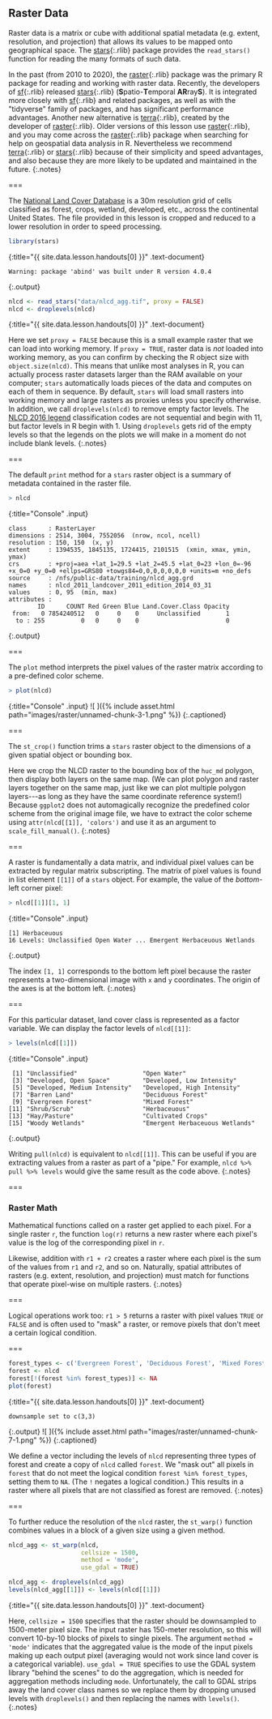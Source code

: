 ---
---

## Raster Data

Raster data is a matrix or cube with additional spatial metadata (e.g. extent,
resolution, and projection) that allows its values to be mapped onto geographical
space. The [stars](){:.rlib} package provides the `read_stars()` function
for reading the many formats of such data.

In the past (from 2010 to 2020), the [raster](){:.rlib} package was the primary R package 
for reading and working with raster data. Recently, the developers of [sf](){:.rlib}
released [stars](){:.rlib} (**S**patio-**T**emporal **AR**ray**S**). It is integrated
more closely with [sf](){:.rlib} and related packages, as well as with the "tidyverse"
family of packages, and has significant performance advantages. Another new alternative
is [terra](){:.rlib}, created by the developer of [raster](){:.rlib}. Older versions of this lesson
use [raster](){:.rlib}, and you may come across the [raster](){:.rlib} package when searching for help on
geospatial data analysis in R. Nevertheless we recommend [terra](){:.rlib} or [stars](){:.rlib} 
because of their simplicity and speed advantages, and also because they are more likely 
to be updated and maintained in the future.
{:.notes}

===

The [National Land Cover Database](http://www.mrlc.gov) is a 30m resolution grid
of cells classified as forest, crops, wetland, developed, etc., across the continental
United States.
The file provided in this lesson is cropped and reduced to a lower resolution in
order to speed processing.



~~~r
library(stars)
~~~
{:title="{{ site.data.lesson.handouts[0] }}" .text-document}


~~~
Warning: package 'abind' was built under R version 4.0.4
~~~
{:.output}


~~~r
nlcd <- read_stars("data/nlcd_agg.tif", proxy = FALSE)
nlcd <- droplevels(nlcd)
~~~
{:title="{{ site.data.lesson.handouts[0] }}" .text-document}


Here we set `proxy = FALSE` because this is a small example raster that we can
load into working memory. 
If `proxy = TRUE`, raster data is *not* loaded into working memory, as you can confirm
by checking the R object size with `object.size(nlcd)`. This means that unlike
most analyses in R, you can actually process raster datasets larger than the RAM
available on your computer; `stars` automatically loads pieces of the
data and computes on each of them in sequence. By default, `stars` will load small
rasters into working memory and large rasters as proxies unless you specify otherwise.
In addition, we call `droplevels(nlcd)` to remove empty factor levels. The 
[NLCD 2016 legend](https://www.mrlc.gov/data/legends/national-land-cover-database-2016-nlcd2016-legend)
classification codes are not sequential and begin with 11, but factor levels in R begin with 1. 
Using `droplevels` gets rid of the empty levels so that the legends on the plots 
we will make in a moment do not include blank levels.
{:.notes}

===

The default `print` method for a `stars` raster object is a summary of metadata contained
in the raster file.



~~~r
> nlcd
~~~
{:title="Console" .input}


~~~
class      : RasterLayer 
dimensions : 2514, 3004, 7552056  (nrow, ncol, ncell)
resolution : 150, 150  (x, y)
extent     : 1394535, 1845135, 1724415, 2101515  (xmin, xmax, ymin, ymax)
crs        : +proj=aea +lat_1=29.5 +lat_2=45.5 +lat_0=23 +lon_0=-96 +x_0=0 +y_0=0 +ellps=GRS80 +towgs84=0,0,0,0,0,0,0 +units=m +no_defs 
source     : /nfs/public-data/training/nlcd_agg.grd 
names      : nlcd_2011_landcover_2011_edition_2014_03_31 
values     : 0, 95  (min, max)
attributes :
        ID      COUNT Red Green Blue Land.Cover.Class Opacity
 from:   0 7854240512   0     0    0     Unclassified       1
  to : 255          0   0     0    0                        0
~~~
{:.output}


===

The `plot` method interprets the pixel values of the raster matrix according to a
pre-defined color scheme.



~~~r
> plot(nlcd)
~~~
{:title="Console" .input}
![ ]({% include asset.html path="images/raster/unnamed-chunk-3-1.png" %})
{:.captioned}

===

The `st_crop()` function trims a `stars` raster object to the dimensions of a given
spatial object or bounding box.

Here we crop the NLCD raster
to the bounding box of the `huc_md` polygon, then display both layers on the same map.
(We can plot polygon and raster layers together on the same map, just like we can plot
multiple polygon layers---as long as they have the same coordinate reference system!) 
Because `ggplot2` does not automagically recognize the predefined color scheme from the 
original image file, we have to extract the color scheme using
`attr(nlcd[[1]], 'colors')` and use it as an argument to `scale_fill_manual()`.
{:.notes}



===

A raster is fundamentally a data matrix, and individual pixel values can be
extracted by regular matrix subscripting. The matrix of pixel values is found
in list element `[[1]]` of a `stars` object. For example, the value of
the _bottom_-left corner pixel:



~~~r
> nlcd[[1]][1, 1]
~~~
{:title="Console" .input}


~~~
[1] Herbaceuous
16 Levels: Unclassified Open Water ... Emergent Herbaceuous Wetlands
~~~
{:.output}


The index `[1, 1]` corresponds to the bottom left pixel because the raster
represents a two-dimensional image with `x` and `y` coordinates. The origin
of the axes is at the bottom left.
{:.notes}

===

For this particular dataset, land cover class is represented as a factor
variable. We can display the factor levels of `nlcd[[1]]`:



~~~r
> levels(nlcd[[1]])
~~~
{:title="Console" .input}


~~~
 [1] "Unclassified"                  "Open Water"                   
 [3] "Developed, Open Space"         "Developed, Low Intensity"     
 [5] "Developed, Medium Intensity"   "Developed, High Intensity"    
 [7] "Barren Land"                   "Deciduous Forest"             
 [9] "Evergreen Forest"              "Mixed Forest"                 
[11] "Shrub/Scrub"                   "Herbaceuous"                  
[13] "Hay/Pasture"                   "Cultivated Crops"             
[15] "Woody Wetlands"                "Emergent Herbaceuous Wetlands"
~~~
{:.output}


Writing `pull(nlcd)` is equivalent to `nlcd[[1]]`. This can be useful if 
you are extracting values from a raster as part of a "pipe." For example,
`nlcd %>% pull %>% levels` would give the same result as the code above.
{:.notes}

===

### Raster Math

Mathematical functions called on a raster get applied to each pixel. For a
single raster `r`, the function `log(r)` returns a new raster where each pixel's
value is the log of the corresponding pixel in `r`.

Likewise, addition with `r1 + r2` creates a raster where each pixel is the sum of the
values from `r1` and `r2`, and so on. Naturally, spatial attributes of rasters
(e.g. extent, resolution, and projection) must match for functions that operate
pixel-wise on multiple rasters.
{:.notes}

===

Logical operations work too: `r1 > 5` returns a raster with pixel values `TRUE`
or `FALSE` and is often used to "mask" a raster, or remove pixels that don't
meet a certain logical condition.

===



~~~r
forest_types <- c('Evergreen Forest', 'Deciduous Forest', 'Mixed Forest')
forest <- nlcd
forest[!(forest %in% forest_types)] <- NA
plot(forest)
~~~
{:title="{{ site.data.lesson.handouts[0] }}" .text-document}


~~~
downsample set to c(3,3)
~~~
{:.output}
![ ]({% include asset.html path="images/raster/unnamed-chunk-7-1.png" %})
{:.captioned}

We define a vector including the levels of `nlcd` representing three types of forest and
create a copy of `nlcd` called `forest`. We "mask out" all pixels in `forest` that do not meet
the logical condition `forest %in% forest_types`, setting them to `NA`. (The `!` negates a
logical condition.) This results in a raster 
where all pixels that are not classified as forest are removed.
{:.notes}

===

To further reduce the resolution of the `nlcd` raster, the `st_warp()`
function combines values in a block of a given size using a given method.



~~~r
nlcd_agg <- st_warp(nlcd,
                    cellsize = 1500, 
                    method = 'mode', 
                    use_gdal = TRUE)

nlcd_agg <- droplevels(nlcd_agg) 
levels(nlcd_agg[[1]]) <- levels(nlcd[[1]]) 
~~~
{:title="{{ site.data.lesson.handouts[0] }}" .text-document}


Here, `cellsize = 1500` specifies that the raster should be downsampled to 1500-meter
pixel size. The input raster has 150-meter resolution, so this will convert
10-by-10 blocks of pixels to single pixels.
The argument `method = 'mode'` indicates that the aggregated value is the 
mode of the input pixels making up each output pixel
(averaging would not work since land cover is a categorical variable). 
`use_gdal = TRUE` specifies to use the GDAL system library "behind the scenes" to
do the aggregation, which is needed for aggregation methods including `mode`.
Unfortunately, the call to GDAL strips away the land cover class names so we 
replace them by dropping unused levels with `droplevels()` and then replacing the names
with `levels()`.
{:.notes}
